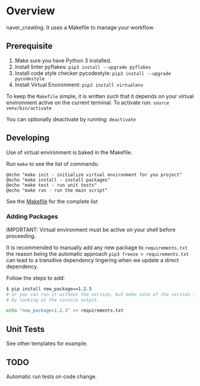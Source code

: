 # Overview

naver_crawling.
It uses a Makefile to manage your workflow.

## Prerequisite

1. Make sure you have Python 3 installed.
2. Install linter pyflakes: `pip3 install --upgrade pyflakes`
3. Install code style checker pycodestyle: `pip3 install --upgrade pycodestyle`
4. Install Virtual Environment: `pip3 install virtualenv`

To keep the `Makefile` simple, it is written such that it depends on your
 virtual environment active on the current terminal. To activate run:
 `source venv/bin/activate`

You can optionally deactivate by running: `deactivate`

## Developing

Use of virtual environment is baked in the Makefile.

Run `make` to see the list of commands:

```text
@echo "make init - initialize virtual environment for you project"
@echo "make install - install packages"
@echo "make test - run unit tests"
@echo "make run - run the main script"
```

See the [Makefile](./Makefile) for the complete list

### Adding Packages

IMPORTANT: Virtual environment must be active on your shell before proceeding.

It is recommended to manually add any new package to `requirements.txt` the
 reason being the automatic approach `pip3 freeze > requirements.txt` can lead
  to a transitive dependency lingering when we update a direct dependency.

Follow the steps to add:

```bash
$ pip install new_package==1.2.3
# or you can run it without the version, but make note of the version install
# by looking at the console output.

echo "new_package=1.2.3" >> requirements.txt
```

## Unit Tests

See other templates for example.

## TODO

Automatic run tests on code change.
